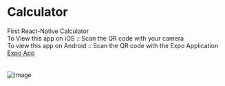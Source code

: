# Calculator<br/>
First React-Native Calculator<br/>
To View this app on iOS :: Scan the QR code with your camera<br/>
To view this app on Android :: Scan the QR code with the Expo Application <a href="https://play.google.com/store/apps/details?id=host.exp.exponent&hl=en_US&gl=US&pli=1">Expo App</a><br/>
<br/><br/>
![image](https://user-images.githubusercontent.com/78385644/214121825-22a53fc8-548d-4970-b24d-b7a9c13ff52d.png)
